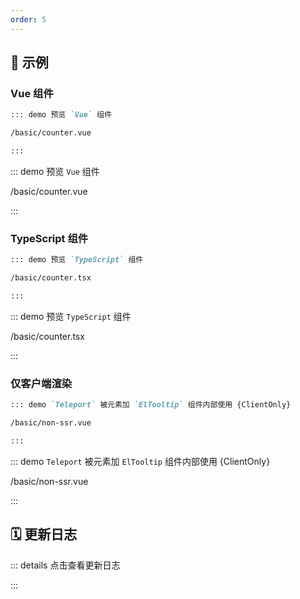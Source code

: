 ```yaml
---
order: 5
---
```


<!-- @include: ../../../packages/demo-preview/README.md -->

## 📝 示例

### Vue 组件

```markdown
::: demo 预览 `Vue` 组件

/basic/counter.vue

:::
```

::: demo 预览 `Vue` 组件

/basic/counter.vue

:::

### TypeScript 组件

```markdown
::: demo 预览 `TypeScript` 组件

/basic/counter.tsx

:::
```

::: demo 预览 `TypeScript` 组件

/basic/counter.tsx

:::

### 仅客户端渲染

```markdown
::: demo `Teleport` 被元素加 `ElTooltip` 组件内部使用 {ClientOnly}

/basic/non-ssr.vue

:::
```

::: demo `Teleport` 被元素加 `ElTooltip` 组件内部使用 {ClientOnly}

/basic/non-ssr.vue

:::

## 🗓️ 更新日志

::: details 点击查看更新日志

<!-- @include: ../../../packages/demo-preview/CHANGELOG.md -->

:::
